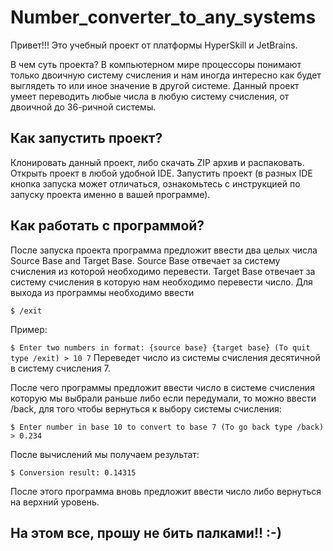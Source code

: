 # Number_converter_to_any_systems

Привет!!! Это учебный проект от платформы HyperSkill и JetBrains.

В чем суть проекта? В компьютерном мире процессоры понимают только двоичную систему счисления и нам иногда интересно как будет выглядеть то или иное значение в другой системе.
Данный проект умеет переводить любые числа в любую систему счисления, от двоичной до 36-ричной системы.

## Как запустить проект?

Клонировать данный проект, либо скачать ZIP архив и распаковать.
Открыть проект в любой удобной IDE.
Запустить проект (в разных IDE кнопка запуска может отличаться, ознакомьтесь с инструкцией по запуску проекта именно в вашей программе).

## Как работать с программой?

После запуска проекта программа предложит ввести два целых числа Source Base and Target Base. 
Source Base отвечает за систему счисления из которой необходимо перевести.
Target Base отвечает за систему счисления в которую нам необходимо перевести число.
Для выхода из программы необходимо ввести 

`$ /exit`

Пример:

`$ Enter two numbers in format: {source base} {target base} (To quit type /exit) > 10 7`
Переведет число из системы счисления десятичной в систему счисления 7.

После чего программы предложит ввести число в системе счисления которую мы выбрали раньше либо если передумали, то можно ввести /back, для того чтобы вернуться к выбору 
системы счисления:

`$ Enter number in base 10 to convert to base 7 (To go back type /back) > 0.234`

После вычислений мы получаем результат:

`$ Conversion result: 0.14315`

После этого программа вновь предложит ввести число либо вернуться на верхний уровень.

## На этом все, прошу не бить палками!! :-)
